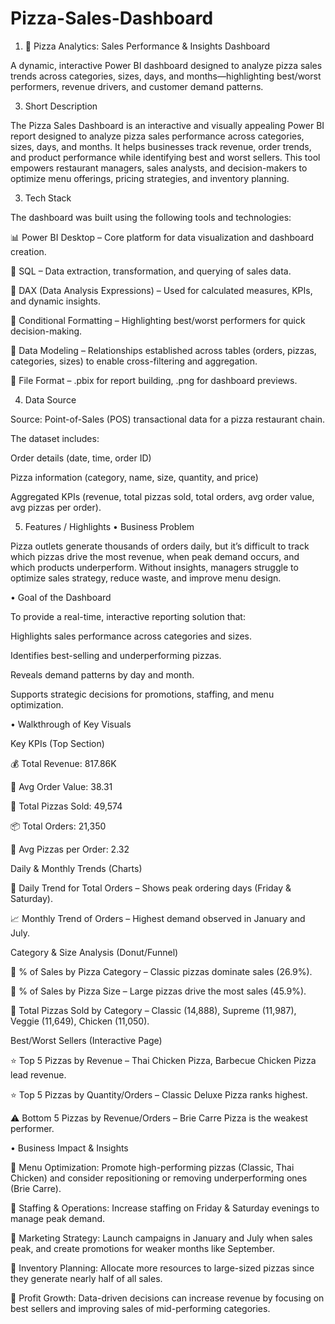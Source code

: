 # Pizza-Sales-Dashboard

1. 🍕 Pizza Analytics: Sales Performance & Insights Dashboard
   
A dynamic, interactive Power BI dashboard designed to analyze pizza sales trends across categories, sizes, days, and months—highlighting best/worst performers, revenue drivers, and customer demand patterns.

3. Short Description 

The Pizza Sales Dashboard is an interactive and visually appealing Power BI report designed to analyze pizza sales performance across categories, sizes, days, and months. It helps businesses track revenue, order trends, and product performance while identifying best and worst sellers. This tool empowers restaurant managers, sales analysts, and decision-makers to optimize menu offerings, pricing strategies, and inventory planning.

3. Tech Stack

The dashboard was built using the following tools and technologies:

📊 Power BI Desktop – Core platform for data visualization and dashboard creation.

📂 SQL – Data extraction, transformation, and querying of sales data.

🧠 DAX (Data Analysis Expressions) – Used for calculated measures, KPIs, and dynamic insights.

🎨 Conditional Formatting – Highlighting best/worst performers for quick decision-making.

📝 Data Modeling – Relationships established across tables (orders, pizzas, categories, sizes) to enable cross-filtering and aggregation.

📁 File Format – .pbix for report building, .png for dashboard previews.

4. Data Source

Source: Point-of-Sales (POS) transactional data for a pizza restaurant chain.

The dataset includes:

Order details (date, time, order ID)

Pizza information (category, name, size, quantity, and price)

Aggregated KPIs (revenue, total pizzas sold, total orders, avg order value, avg pizzas per order).

5. Features / Highlights
• Business Problem

Pizza outlets generate thousands of orders daily, but it’s difficult to track which pizzas drive the most revenue, when peak demand occurs, and which products underperform. Without insights, managers struggle to optimize sales strategy, reduce waste, and improve menu design.

• Goal of the Dashboard

To provide a real-time, interactive reporting solution that:

Highlights sales performance across categories and sizes.

Identifies best-selling and underperforming pizzas.

Reveals demand patterns by day and month.

Supports strategic decisions for promotions, staffing, and menu optimization.

• Walkthrough of Key Visuals

Key KPIs (Top Section)

💰 Total Revenue: 817.86K

🛒 Avg Order Value: 38.31

🍕 Total Pizzas Sold: 49,574

📦 Total Orders: 21,350

🔄 Avg Pizzas per Order: 2.32

Daily & Monthly Trends (Charts)

📅 Daily Trend for Total Orders – Shows peak ordering days (Friday & Saturday).

📈 Monthly Trend of Orders – Highest demand observed in January and July.

Category & Size Analysis (Donut/Funnel)

🔹 % of Sales by Pizza Category – Classic pizzas dominate sales (26.9%).

🔹 % of Sales by Pizza Size – Large pizzas drive the most sales (45.9%).

🔹 Total Pizzas Sold by Category – Classic (14,888), Supreme (11,987), Veggie (11,649), Chicken (11,050).

Best/Worst Sellers (Interactive Page)

⭐ Top 5 Pizzas by Revenue – Thai Chicken Pizza, Barbecue Chicken Pizza lead revenue.

⭐ Top 5 Pizzas by Quantity/Orders – Classic Deluxe Pizza ranks highest.

⚠️ Bottom 5 Pizzas by Revenue/Orders – Brie Carre Pizza is the weakest performer.

• Business Impact & Insights

📌 Menu Optimization: Promote high-performing pizzas (Classic, Thai Chicken) and consider repositioning or removing underperforming ones (Brie Carre).

📌 Staffing & Operations: Increase staffing on Friday & Saturday evenings to manage peak demand.

📌 Marketing Strategy: Launch campaigns in January and July when sales peak, and create promotions for weaker months like September.

📌 Inventory Planning: Allocate more resources to large-sized pizzas since they generate nearly half of all sales.

📌 Profit Growth: Data-driven decisions can increase revenue by focusing on best sellers and improving sales of mid-performing categories.
